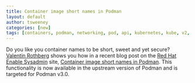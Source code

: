 ```yaml
---
title: Container image short names in Podman
layout: default
author: tsweeney
categories: [new]
tags: [containers, podman, networking, pod, api, kubernetes, kube, v2, hpc, windows, mac]
---
```


Do you like you container names to be short, sweet and yet secure? [Valentin Rothberg](https://twitter.com/vlntnrthbrg) shows you how in a recent blog post on the [Red Hat Enable Sysadmin](https://www.redhat.com/sysadmin/) site, [Container image short names in Podman](https://www.redhat.com/sysadmin/container-image-short-names). This functionality is now available in the upstream version of Podman and is targeted for Podman v3.0.
